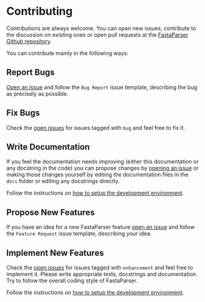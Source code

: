 # Contributing
Contributions are always welcome. You can open new issues, contribute to the discussion on existing ones or
open pull requests at the [FastaParser Github repository](https://github.com/Kronopt/FastaParser).

You can contribute mainly in the following ways:

## Report Bugs
[Open an issue](https://github.com/Kronopt/FastaParser/issues) and follow the `Bug Report` issue template,
describing the bug as precisely as possible.

## Fix Bugs
Check the [open issues](https://github.com/Kronopt/FastaParser/issues?utf8=%E2%9C%93&q=is%3Aissue+is%3Aopen+label%3Abug)
for issues tagged with `bug` and feel free to fix it.

## Write Documentation
If you feel the documentation needs improving (either this documentation or any docstring in the code)
you can propose changes by [opening an issue](https://github.com/Kronopt/FastaParser/issues) or making those changes
yourself by editing the documentation files in the `docs` folder or editing any docstrings directly.

Follow the instructions on [how to setup the development environment](contributing_dev_env.md).

## Propose New Features
If you have an idea for a new FastaParser feature [open an issue](https://github.com/Kronopt/FastaParser/issues)
and follow the `Feature Request` issue template, describing your idea.

## Implement New Features
Check the [open issues](https://github.com/Kronopt/FastaParser/issues?utf8=%E2%9C%93&q=is%3Aissue+is%3Aopen+label%3Aenhancement)
for issues tagged with `enhancement` and feel free to implement it. Please write appropriate tests, docstrings and
documentation. Try to follow the overall coding style of FastaParser.

Follow the instructions on [how to setup the development environment](contributing_dev_env.md).
